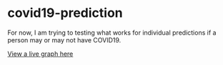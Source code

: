 # covid19-prediction
For now, I am trying to testing what works for individual predictions if a person may or may not have COVID19.

[View a live graph here](https://araon.github.io/covid19_stats/)  
